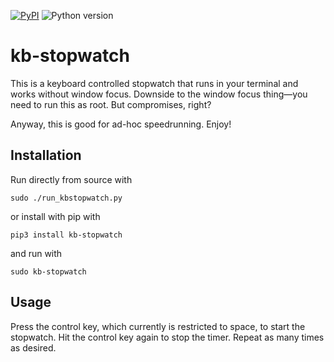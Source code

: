 [![PyPI](https://img.shields.io/pypi/v/kb-stopwatch.svg)](https://pypi.org/project/kb-stopwatch/)
![Python version](https://img.shields.io/badge/python-3-blue.svg)


# kb-stopwatch

This is a keyboard controlled stopwatch that runs in your terminal and
works without window focus. Downside to the window focus thing—you need
to run this as root. But compromises, right?

Anyway, this is good for ad-hoc speedrunning. Enjoy!

## Installation

Run directly from source with

```
sudo ./run_kbstopwatch.py
```

or install with pip with

```
pip3 install kb-stopwatch
```

and run with

```
sudo kb-stopwatch
```

## Usage

Press the control key, which currently is restricted to space, to start
the stopwatch. Hit the control key again to stop the timer. Repeat as
many times as desired.
